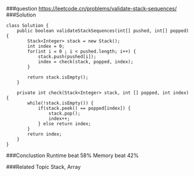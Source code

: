 ###question
https://leetcode.cn/problems/validate-stack-sequences/
###Solution
```
class Solution {
    public boolean validateStackSequences(int[] pushed, int[] popped) {
        Stack<Integer> stack = new Stack();
        int index = 0;
        for(int i = 0 ; i < pushed.length; i++) {
            stack.push(pushed[i]);
            index = check(stack, popped, index);
        }

        return stack.isEmpty();
    }

    private int check(Stack<Integer> stack, int [] popped, int index) {
        while(!stack.isEmpty()) {
            if(stack.peek() == popped[index]) {
                stack.pop();
                index++;
            } else return index;
        }
        return index;
    }
}
```

###Conclustion
Runtime beat 58%
Memory beat 42%

###Related Topic
Stack, Array
